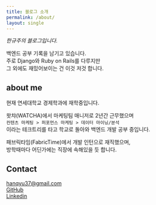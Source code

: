 ```yaml
---
title: 블로그 소개
permalink: /about/
layout: single
---
```



_한규주의 블로그입니다._
  
백엔드 공부 기록을 남기고 있습니다.  
주로 Django와 Ruby on Rails를 다루지만  
그 외에도 재밌어보이는 건 이것 저것 합니다.


## about me 
현재 연세대학교 경제학과에 재학중입니다.  

왓챠(WATCHA)에서 마케팅팀 매니저로 2년간 근무했으며  
```컨텐츠 마케팅 > 퍼포먼스 마케팅 > 데이터 마이닝/분석```  
이라는 테크트리를 타고 학교로 돌아와 백엔드 개발 공부 중입니다.


패브릭타임(FabricTime)에서 개발 인턴으로 재직했으며,  
방학때마다 어딘가에는 직장에 속해있을 듯 합니다.


## Contact
<i class="fas fa-envelope-square"></i> [hanqyu37@gmail.com](mailto:hanqyu37@gmail.com)  
<i class="fab fa-github-square"></i> [GitHub](http://github.com/hanqyu)  
<i class="fab fa-linkedin"></i> [Linkedin](https://www.linkedin.com/in/kyu-joo-han-3b83a0169/)  
